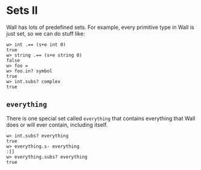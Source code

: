 # Sets II

Wall has lots of predefined sets.  For example, every primitive type in Wall is just set, so we can do stuff like:

```
w> int .== (s+e int 0)
true
w> string .== (s+e string 0)
false
w> foo =
w> foo.in? symbol
true
w> int.subs? complex
true
```

## `everything`

There is one special set called `everything` that contains everything that Wall does or will ever contain, including itself.

```
w> int.subs? everything
true
w> everything.s- everything
:[]
w> everything.subs? everything
true
```
